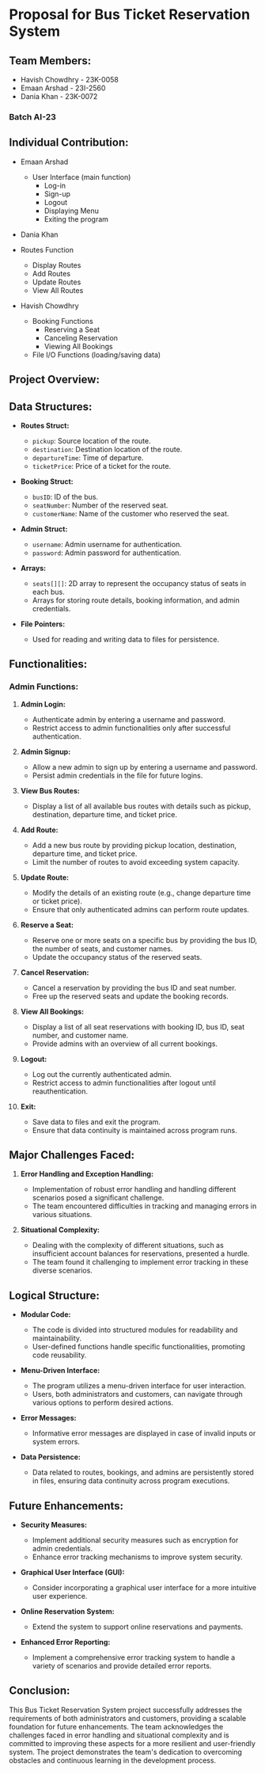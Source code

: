 # Proposal for Bus Ticket Reservation System

## Team Members:
- Havish Chowdhry - 23K-0058 <br> 
- Emaan Arshad    - 23I-2560<br> 
- Dania Khan      - 23K-0072 <br> 
### Batch AI-23
## Individual Contribution:
- Emaan Arshad
  - User Interface (main function)
    -  Log-in
    - Sign-up
    -  Logout
    - Displaying Menu
    -  Exiting the program
    
- Dania Khan
 - Routes Function
   - Display Routes
   - Add Routes
   - Update Routes
   - View All Routes
    
- Havish Chowdhry
  - Booking Functions
     - Reserving a Seat
     - Canceling Reservation
     - Viewing All Bookings
  - File I/O Functions (loading/saving data)







## Project Overview:


## Data Structures:

- **Routes Struct:**
  - `pickup`: Source location of the route.
  - `destination`: Destination location of the route.
  - `departureTime`: Time of departure.
  - `ticketPrice`: Price of a ticket for the route.

- **Booking Struct:**
  - `busID`: ID of the bus.
  - `seatNumber`: Number of the reserved seat.
  - `customerName`: Name of the customer who reserved the seat.

- **Admin Struct:**
  - `username`: Admin username for authentication.
  - `password`: Admin password for authentication.

- **Arrays:**
  - `seats[][]`: 2D array to represent the occupancy status of seats in each bus.
  - Arrays for storing route details, booking information, and admin credentials.

- **File Pointers:**
  - Used for reading and writing data to files for persistence.

## Functionalities:

### Admin Functions:

1. **Admin Login:**
   - Authenticate admin by entering a username and password.
   - Restrict access to admin functionalities only after successful authentication.

2. **Admin Signup:**
   - Allow a new admin to sign up by entering a username and password.
   - Persist admin credentials in the file for future logins.

3. **View Bus Routes:**
   - Display a list of all available bus routes with details such as pickup, destination, departure time, and ticket price.

4. **Add Route:**
   - Add a new bus route by providing pickup location, destination, departure time, and ticket price.
   - Limit the number of routes to avoid exceeding system capacity.

5. **Update Route:**
   - Modify the details of an existing route (e.g., change departure time or ticket price).
   - Ensure that only authenticated admins can perform route updates.

6. **Reserve a Seat:**
   - Reserve one or more seats on a specific bus by providing the bus ID, the number of seats, and customer names.
   - Update the occupancy status of the reserved seats.

7. **Cancel Reservation:**
   - Cancel a reservation by providing the bus ID and seat number.
   - Free up the reserved seats and update the booking records.

8. **View All Bookings:**
   - Display a list of all seat reservations with booking ID, bus ID, seat number, and customer name.
   - Provide admins with an overview of all current bookings.

9. **Logout:**
   - Log out the currently authenticated admin.
   - Restrict access to admin functionalities after logout until reauthentication.

10. **Exit:**
    - Save data to files and exit the program.
    - Ensure that data continuity is maintained across program runs.


## Major Challenges Faced:

1. **Error Handling and Exception Handling:**
   - Implementation of robust error handling and handling different scenarios posed a significant challenge.
   - The team encountered difficulties in tracking and managing errors in various situations.

2. **Situational Complexity:**
   - Dealing with the complexity of different situations, such as insufficient account balances for reservations, presented a hurdle.
   - The team found it challenging to implement error tracking in these diverse scenarios.

## Logical Structure:

- **Modular Code:**
  - The code is divided into structured modules for readability and maintainability.
  - User-defined functions handle specific functionalities, promoting code reusability.

- **Menu-Driven Interface:**
  - The program utilizes a menu-driven interface for user interaction.
  - Users, both administrators and customers, can navigate through various options to perform desired actions.

- **Error Messages:**
  - Informative error messages are displayed in case of invalid inputs or system errors.

- **Data Persistence:**
  - Data related to routes, bookings, and admins are persistently stored in files, ensuring data continuity across program executions.

## Future Enhancements:

- **Security Measures:**
  - Implement additional security measures such as encryption for admin credentials.
  - Enhance error tracking mechanisms to improve system security.

- **Graphical User Interface (GUI):**
  - Consider incorporating a graphical user interface for a more intuitive user experience.

- **Online Reservation System:**
  - Extend the system to support online reservations and payments.

- **Enhanced Error Reporting:**
  - Implement a comprehensive error tracking system to handle a variety of scenarios and provide detailed error reports.

## Conclusion:

This Bus Ticket Reservation System project successfully addresses the requirements of both administrators and customers, providing a scalable foundation for future enhancements. The team acknowledges the challenges faced in error handling and situational complexity and is committed to improving these aspects for a more resilient and user-friendly system. The project demonstrates the team's dedication to overcoming obstacles and continuous learning in the development process.
